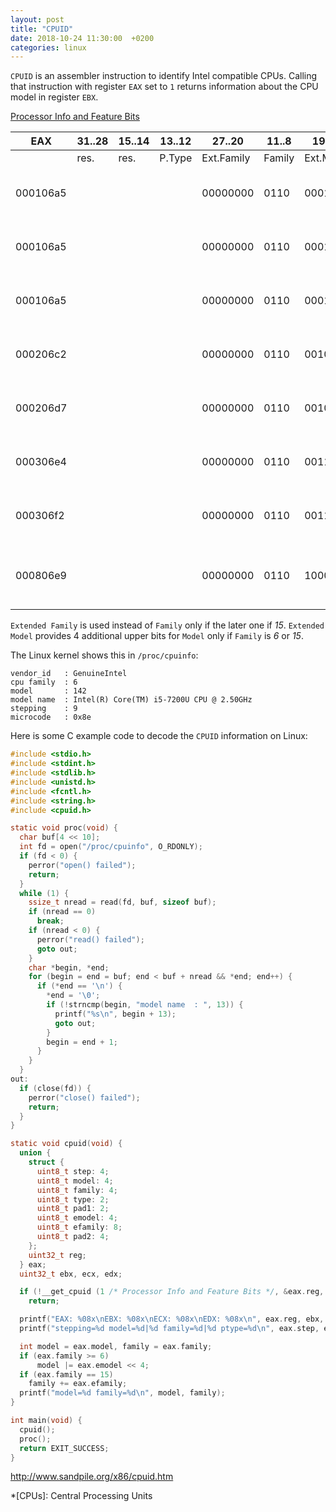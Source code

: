 ```yaml
---
layout: post
title: "CPUID"
date: 2018-10-24 11:30:00  +0200
categories: linux
---
```


`CPUID` is an assembler instruction to identify Intel compatible CPUs.
Calling that instruction with register `EAX` set to `1` returns information about the CPU model in register `EBX`.

[Processor Info and Feature Bits](https://en.wikipedia.org/wiki/CPUID#EAX=1:_Processor_Info_and_Feature_Bits)

| EAX      | 31..28 | 15..14 | 13..12 | 27..20     | 11..8  | 19..16    | 7..4  | 3..0     | Model | Hosts |
|--------- |--------|--------|--------|------------|--------|-----------|-------|----------|-------|-------|
|          | res.   | res.   | P.Type | Ext.Family | Family | Ext.Model | Model | Stepping |       |       |
| 000106a5 |        |        |        |   00000000 |   0110 |      0001 |  1010 |     0101 | Intel(R) Xeon(R) CPU E5504      | hejne, skepp    |
| 000106a5 |        |        |        |   00000000 |   0110 |      0001 |  1010 |     0101 | Intel(R) Xeon(R) CPU E5506      | frosta, smarta  |
| 000106a5 |        |        |        |   00000000 |   0110 |      0001 |  1010 |     0101 | Intel(R) Xeon(R) CPU E5520      | utby            |
| 000206c2 |        |        |        |   00000000 |   0110 |      0010 |  1010 |     0010 | Intel(R) Xeon(R) CPU E5606      | xen1            |
| 000206d7 |        |        |        |   00000000 |   0110 |      0010 |  1101 |     0111 | Intel(R) Xeon(R) CPU E5-2620    | krus            |
| 000306e4 |        |        |        |   00000000 |   0110 |      0011 |  1110 |     0100 | Intel(R) Xeon(R) CPU E5-2650 v2 | spoka           |
| 000306f2 |        |        |        |   00000000 |   0110 |      0011 |  1111 |     0010 | Intel(R) Xeon(R) CPU E5-2620    | lattjo, sparka  |
| 000806e9 |        |        |        |   00000000 |   0110 |      1000 |  1110 |     1001 | Intel(R) Core(TM) i5-7200U CPU  | ivar            |

`Extended Family` is used instead of `Family` only if the later one if *15*.
`Extended Model` provides 4 additional upper bits for `Model` only if `Family` is *6* or *15*.

The Linux kernel shows this in `/proc/cpuinfo`:

```
vendor_id	: GenuineIntel
cpu family	: 6
model		: 142
model name	: Intel(R) Core(TM) i5-7200U CPU @ 2.50GHz
stepping	: 9
microcode	: 0x8e
```

Here is some C example code to decode the `CPUID` information on Linux:

```c
#include <stdio.h>
#include <stdint.h>
#include <stdlib.h>
#include <unistd.h>
#include <fcntl.h>
#include <string.h>
#include <cpuid.h>

static void proc(void) {
  char buf[4 << 10];
  int fd = open("/proc/cpuinfo", O_RDONLY);
  if (fd < 0) {
    perror("open() failed");
    return;
  }
  while (1) {
    ssize_t nread = read(fd, buf, sizeof buf);
    if (nread == 0)
      break;
    if (nread < 0) {
      perror("read() failed");
      goto out;
    }
    char *begin, *end;
    for (begin = end = buf; end < buf + nread && *end; end++) {
      if (*end == '\n') {
        *end = '\0';
        if (!strncmp(begin, "model name  : ", 13)) {
          printf("%s\n", begin + 13);
          goto out;
        }
        begin = end + 1;
      }
    }
  }
out:
  if (close(fd)) {
    perror("close() failed");
    return;
  }
}

static void cpuid(void) {
  union {
    struct {
      uint8_t step: 4;
      uint8_t model: 4;
      uint8_t family: 4;
      uint8_t type: 2;
      uint8_t pad1: 2;
      uint8_t emodel: 4;
      uint8_t efamily: 8;
      uint8_t pad2: 4;
    };
    uint32_t reg;
  } eax;
  uint32_t ebx, ecx, edx;

  if (!__get_cpuid (1 /* Processor Info and Feature Bits */, &eax.reg, &ebx, &ecx, &edx))
    return;

  printf("EAX: %08x\nEBX: %08x\nECX: %08x\nEDX: %08x\n", eax.reg, ebx, ecx, edx);
  printf("stepping=%d model=%d|%d family=%d|%d ptype=%d\n", eax.step, eax.emodel, eax.model, eax.efamily, eax.family, eax.type);

  int model = eax.model, family = eax.family;
  if (eax.family >= 6)
      model |= eax.emodel << 4;
  if (eax.family == 15)
    family += eax.efamily;
  printf("model=%d family=%d\n", model, family);
}

int main(void) {
  cpuid();
  proc();
  return EXIT_SUCCESS;
}
```

<http://www.sandpile.org/x86/cpuid.htm>

*[CPUs]: Central Processing Units
